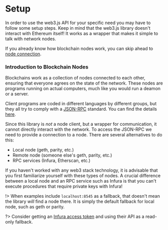 # Setup

In order to use the web3.js API for your specific need you may have to follow some setup steps. Keep in mind that the web3.js library doesn't interact with Ethereum itself! It works as a wrapper that makes it simple to talk with network nodes.

If you already know how blockchain nodes work, you can skip ahead to [node connection](connect.md).

### Introduction to Blockchain Nodes

Blockchains work as a collection of nodes connected to each other, ensuring that everyone agrees on the state of the network. These nodes are programs running on actual computers, much like you would run a deamon or a server.

Client programs are coded in different languages by different groups, but they all try to comply with a [JSON-RPC](https://www.jsonrpc.org/specification) standard. You can find the details [here](https://github.com/ethereum/wiki/wiki/JSON-RPC).

Since this library is *not* a node client, but a wrapper for communication, it cannot directly interact with the network. To access the JSON-RPC we need to provide a connection to a node. There are several alternatives to do this:

- Local node (geth, parity, etc.)
- Remote node (someone else's geth, parity, etc.)
- RPC services (Infura, Etherscan, etc.)

If you haven't worked with any web3 stack technology, it is advisable that you first familiarize yourself with these types of nodes. A crucial difference between a local node and an RPC service such as Infura is that you can't execute procedures that require private keys with Infura!

!> When examples include `localhost:8545` as a fallback, that doesn't mean the library *will* find a node there. It is simply the default fallback for local node, such as geth or parity.

?> Consider getting an [Infura access token](https://infura.io/) and using their API as a read-only fallback. 
